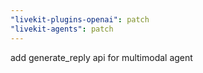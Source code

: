 ```yaml
---
"livekit-plugins-openai": patch
"livekit-agents": patch
---
```


add generate_reply api for multimodal agent
